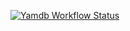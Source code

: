 [![Yamdb Workflow Status](https://github.com/Tatuanshik/yamdb_final/actions/workflows/yamdb_workflow.yml/badge.svg?branch=main)](https://github.com/Tatuanshik/yamdb_final/actions/workflows/yamdb_workflow.yml)
